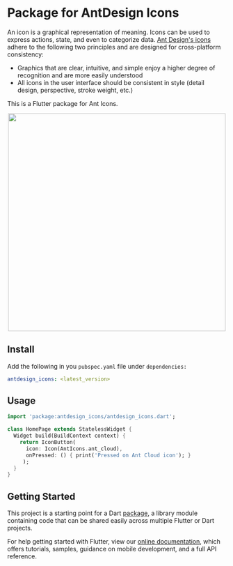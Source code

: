 # Package for AntDesign Icons

An icon is a graphical representation of meaning. Icons can be used to express actions, state, and even to categorize data. [Ant Design's icons](https://ant.design/components/icon/) adhere to the following two principles and are designed for cross-platform consistency:

-  Graphics that are clear, intuitive, and simple enjoy a higher degree of recognition and are more easily understood
-  All icons in the user interface should be consistent in style (detail design, perspective, stroke weight, etc.)

This is a Flutter package for Ant Icons.

<p align="center">
<img src="https://gw.alipayobjects.com/zos/rmsportal/XzOPonWCsPjvgkrklCzo.png" width="500">
</p>

## Install

Add the following in you `pubspec.yaml` file under `dependencies:`

```yaml
antdesign_icons: <latest_version>
```

## Usage

```dart
import 'package:antdesign_icons/antdesign_icons.dart';

class HomePage extends StatelessWidget {
  Widget build(BuildContext context) {
    return IconButton(
      icon: Icon(AntIcons.ant_cloud),
      onPressed: () { print('Pressed on Ant Cloud icon'); }
     );
  }
}
```

## Getting Started

This project is a starting point for a Dart
[package](https://flutter.dev/developing-packages/),
a library module containing code that can be shared easily across
multiple Flutter or Dart projects.

For help getting started with Flutter, view our
[online documentation](https://flutter.dev/docs), which offers tutorials,
samples, guidance on mobile development, and a full API reference.
